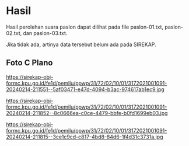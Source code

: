 # Hasil

Hasil perolehan suara paslon dapat dilihat pada file paslon-01.txt, paslon-02.txt, dan paslon-03.txt.

Jika tidak ada, artinya data tersebut belum ada pada SIREKAP.

## Foto C Plano

https://sirekap-obj-formc.kpu.go.id/fe1d/pemilu/ppwp/31/72/02/10/01/3172021001091-20240214-211551--5af03471-e47d-4094-b3ac-974617ab1ec9.jpg

https://sirekap-obj-formc.kpu.go.id/fe1d/pemilu/ppwp/31/72/02/10/01/3172021001091-20240214-211852--8c0666ea-c0ce-4479-bbfe-b0fd1699eb03.jpg

https://sirekap-obj-formc.kpu.go.id/fe1d/pemilu/ppwp/31/72/02/10/01/3172021001091-20240214-211815--3ce1c9cd-c817-4bd8-84d6-1f4d31c3731a.jpg
